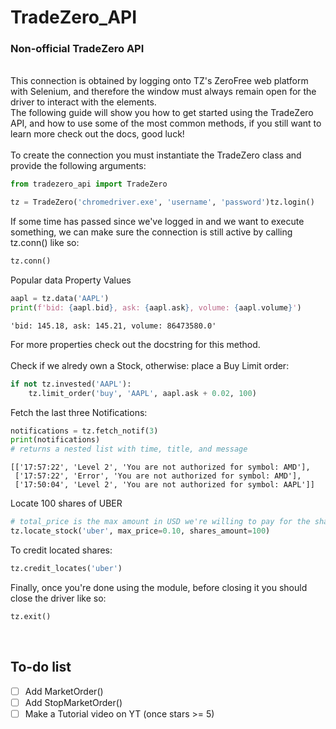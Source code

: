 # TradeZero_API

### Non-official TradeZero API
<br />
This connection is obtained by logging onto TZ's ZeroFree web platform with Selenium, and therefore the window must always remain open for the driver to interact with the elements.<br />
The following guide will show you how to get started using the TradeZero API, and how to use some of the most common methods, if you still want to learn more check out the docs, good luck!<br /><br />
To create the connection you must instantiate the TradeZero class and provide the following arguments:

```python
from tradezero_api import TradeZero

tz = TradeZero('chromedriver.exe', 'username', 'password')tz.login()
```
If some time has passed since we've logged in and we want to execute something, we can make sure the connection is still active by calling tz.conn() like so:
```python
tz.conn()
```
Popular data Property Values
```python
aapl = tz.data('AAPL')
print(f'bid: {aapl.bid}, ask: {aapl.ask}, volume: {aapl.volume}')
```
```
'bid: 145.18, ask: 145.21, volume: 86473580.0'
```
For more properties check out the docstring for this method.
<br /><br />
Check if we alredy own a Stock, otherwise: place a Buy Limit order:
```python
if not tz.invested('AAPL'):    
    tz.limit_order('buy', 'AAPL', aapl.ask + 0.02, 100)
```
Fetch the last three Notifications:
```python
notifications = tz.fetch_notif(3)
print(notifications)
# returns a nested list with time, title, and message
```
```
[['17:57:22', 'Level 2', 'You are not authorized for symbol: AMD'],
 ['17:57:22', 'Error', 'You are not authorized for symbol: AMD'],
 ['17:50:04', 'Level 2', 'You are not authorized for symbol: AAPL']]
```
Locate 100 shares of UBER
```python
# total_price is the max amount in USD we're willing to pay for the shares
tz.locate_stock('uber', max_price=0.10, shares_amount=100)
```
To credit located shares:
```python
tz.credit_locates('uber')
```
Finally, once you're done using the module, before closing it you should close the driver like so:
```python
tz.exit()
```
<br />

<!-- Task List -->
## To-do list
* [ ] Add MarketOrder()
* [ ] Add StopMarketOrder()
* [ ] Make a Tutorial video on YT (once stars >= 5)
